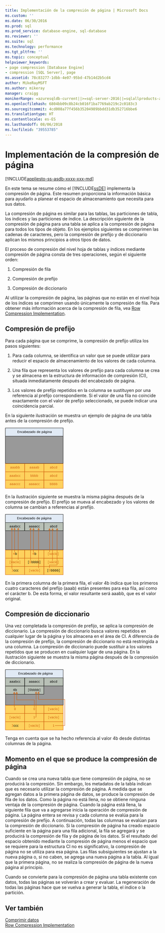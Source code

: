 ```yaml
---
title: Implementación de la compresión de página | Microsoft Docs
ms.custom: ''
ms.date: 06/30/2016
ms.prod: sql
ms.prod_service: database-engine, sql-database
ms.reviewer: ''
ms.suite: sql
ms.technology: performance
ms.tgt_pltfrm: ''
ms.topic: conceptual
helpviewer_keywords:
- page compression [Database Engine]
- compression [SQL Server], page
ms.assetid: 78c83277-1dbb-4e07-95bd-47b14d2b5cd4
author: MikeRayMSFT
ms.author: mikeray
manager: craigg
monikerRange: =azuresqldb-current||>=sql-server-2016||=sqlallproducts-allversions||>=sql-server-linux-2017
ms.openlocfilehash: 6804bb09c8b24cb016f1ba7769ab219c2c0183c3
ms.sourcegitcommit: 4cd008a77f456b35204989bbdd31db352716bbe6
ms.translationtype: HT
ms.contentlocale: es-ES
ms.lasthandoff: 08/06/2018
ms.locfileid: "39553785"
---
```

# <a name="page-compression-implementation"></a>Implementación de la compresión de página
[!INCLUDE[appliesto-ss-asdb-xxxx-xxx-md](../../includes/appliesto-ss-asdb-xxxx-xxx-md.md)]

  En este tema se resume cómo el [!INCLUDE[ssDE](../../includes/ssde-md.md)] implementa la compresión de página. Este resumen proporciona la información básica para ayudarlo a planear el espacio de almacenamiento que necesita para sus datos.  
  
 La compresión de página es similar para las tablas, las particiones de tabla, los índices y las particiones de índice. La descripción siguiente de la compresión de página para una tabla se aplica a la compresión de página para todos los tipos de objeto. En los ejemplos siguientes se comprimen las cadenas de caracteres, pero la compresión de prefijo y de diccionario aplican los mismos principios a otros tipos de datos.  
  
 El proceso de compresión del nivel hoja de tablas y índices mediante compresión de página consta de tres operaciones, según el siguiente orden:  
  
1.  Compresión de fila  
  
2.  Compresión de prefijo  
  
3.  Compresión de diccionario  
  
 Al utilizar la compresión de página, las páginas que no están en el nivel hoja de los índices se comprimen usando únicamente la compresión de fila. Para obtener más información acerca de la compresión de fila, vea [Row Compression Implementation](../../relational-databases/data-compression/row-compression-implementation.md).  
  
## <a name="prefix-compression"></a>Compresión de prefijo  
 Para cada página que se comprime, la compresión de prefijo utiliza los pasos siguientes:  
  
1.  Para cada columna, se identifica un valor que se puede utilizar para reducir el espacio de almacenamiento de los valores de cada columna.  
  
2.  Una fila que representa los valores de prefijo para cada columna se crea y se almacena en la estructura de información de compresión (CI), situada inmediatamente después del encabezado de página.  
  
3.  Los valores de prefijo repetidos en la columna se sustituyen por una referencia al prefijo correspondiente. Si el valor de una fila no coincide exactamente con el valor de prefijo seleccionado, se puede indicar una coincidencia parcial.  
  
 En la siguiente ilustración se muestra un ejemplo de página de una tabla antes de la compresión de prefijo.  
  
 ![Página antes de la compresión del prefijo](media/skt-tblcompression1c.gif "Página antes de la compresión del prefijo")  
  
 En la ilustración siguiente se muestra la misma página después de la compresión de prefijo. El prefijo se mueva al encabezado y los valores de columna se cambian a referencias al prefijo.  
  
 ![Página después de la compresión del prefijo](media/tblcompression2.gif "Página después de la compresión del prefijo")  
  
 En la primera columna de la primera fila, el valor 4b indica que los primeros cuatro caracteres del prefijo (aaab) están presentes para esa fila, así como el carácter b. De esta forma, el valor resultante será aaabb, que es el valor original.  
  
## <a name="dictionary-compression"></a>Compresión de diccionario  
 Una vez completada la compresión de prefijo, se aplica la compresión de diccionario. La compresión de diccionario busca valores repetidos en cualquier lugar de la página y los almacena en el área de CI. A diferencia de la compresión de prefijo, la compresión de diccionario no está restringida a una columna. La compresión de diccionario puede sustituir a los valores repetidos que se producen en cualquier lugar de una página. En la ilustración siguiente se muestra la misma página después de la compresión de diccionario.  
  
 ![Página después de la compresión del diccionario](media/tblcompression3.gif "Página después de la compresión del diccionario")  
  
 Tenga en cuenta que se ha hecho referencia al valor 4b desde distintas columnas de la página.  
  
## <a name="when-page-compression-occurs"></a>Momento en el que se produce la compresión de página  
 Cuando se crea una nueva tabla que tiene compresión de página, no se producirá la compresión. Sin embargo, los metadatos de la tabla indican que es necesario utilizar la compresión de página. A medida que se agregan datos a la primera página de datos, se produce la compresión de fila de los datos. Como la página no está llena, no se obtiene ninguna ventaja de la compresión de página. Cuando la página está llena, la siguiente fila que va a agregarse inicia la operación de compresión de página. La página entera se revisa y cada columna se evalúa para la compresión de prefijo. A continuación, todas las columnas se evalúan para la compresión de diccionario. Si la compresión de página ha creado espacio suficiente en la página para una fila adicional, la fila se agregará y se producirá la compresión de fila y de página de los datos. Si el resultado del espacio obtenido mediante la compresión de página menos el espacio que se requiere para la estructura CI no es significativo, la compresión de página no se utiliza para esa página. Las filas subsiguientes se ajustan a la nueva página o, si no caben, se agrega una nueva página a la tabla. Al igual que la primera página, no se realiza la compresión de página de la nueva página al principio.  
  
 Cuando se convierte para la compresión de página una tabla existente con datos, todas las páginas se volverán a crear y evaluar. La regeneración de todas las páginas hace que se vuelva a generar la tabla, el índice o la partición.  
  
## <a name="see-also"></a>Ver también  
 [Comprimir datos](../../relational-databases/data-compression/data-compression.md)   
 [Row Compression Implementation](../../relational-databases/data-compression/row-compression-implementation.md)  
  
  
